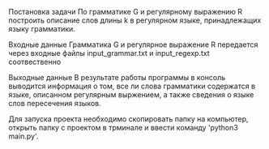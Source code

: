   Постановка задачи 
  По грамматике G и регулярному выражению R построить описание слов длины k в регулярном языке, принадлежащих языку грамматики.

  Входные данные
  Грамматика G и регулярное выражение R передается через входные файлы input_grammar.txt и input_regexp.txt соотвественно  

  Выходные данные
  В результате работы программы в консоль выводится информация о том, все ли слова грамматики содержатся в языке, описанном регулярным выржением, а также сведения о языке слов пересечения языков.
  

  Для запуска проекта необходимо скопировать папку на компьютер, открыть папку с проектом в трминале и ввести команду 'python3 main.py'.
